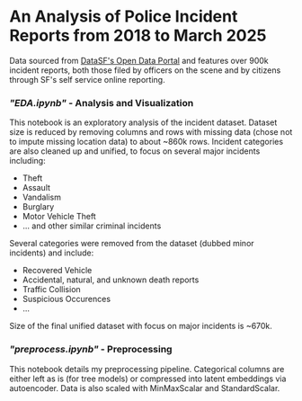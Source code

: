 # An Analysis of Police Incident Reports from 2018 to March 2025

Data sourced from [DataSF's Open Data Portal](https://data.sfgov.org/Public-Safety/Police-Department-Incident-Reports-2018-to-Present/wg3w-h783/about_data) and features over 900k incident reports, both those filed by officers on the scene and by citizens through SF's self service online reporting.
 
### ***"EDA.ipynb"* - Analysis and Visualization**
This notebook is an exploratory analysis of the incident dataset. Dataset size is reduced by removing columns and rows with missing data (chose not to impute missing location data) to about ~860k rows. Incident categories are also cleaned up and unified, to focus on several major incidents including:
- Theft
- Assault
- Vandalism
- Burglary
- Motor Vehicle Theft
- ... and other similar criminal incidents

Several categories were removed from the dataset (dubbed minor incidents) and include:
- Recovered Vehicle
- Accidental, natural, and unknown death reports
- Traffic Collision
- Suspicious Occurences 
- ... 

Size of the final unified dataset with focus on major incidents is ~670k.   

### ***"preprocess.ipynb"* - Preprocessing**
This notebook details my preprocessing pipeline. Categorical columns are either left as is (for tree models) or compressed into latent embeddings via autoencoder. Data is also scaled with MinMaxScalar and StandardScalar.
